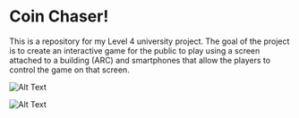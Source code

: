 # Coin Chaser!
This is a repository for my Level 4 university project. The goal of the project is to create an interactive game for the public to play using a screen attached to a building (ARC) and smartphones that allow the players to control the game on that screen. 


![Alt Text](https://imgur.com/GTqxssg.gif)

![Alt Text](https://imgur.com/a/llHjYzq)
